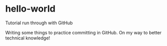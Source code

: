 # hello-world
Tutorial run through with GitHub

Writing some things to practice committing in GitHub. On my way to better technical knowledge!

